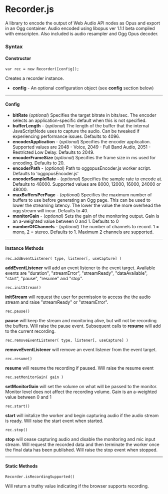 # Recorder.js

A library to encode the output of Web Audio API nodes as Opus and export in an Ogg container. Audio encoded using libopus ver 1.1.1 beta compiled with emscripten. Also included is audio resampler and Ogg Opus decoder.

### Syntax
#### Constructor
    var rec = new Recorder([config]);

Creates a recorder instance.

- **config** - An optional configuration object (see **config** section below)


---------
#### Config

- **bitRate** (*optional*) Specifies the target bitrate in bits/sec. The encoder selects an application-specific default when this is not specified.
- **bufferLength** - (*optional*) The length of the buffer that the internal JavaScriptNode uses to capture the audio. Can be tweaked if experiencing performance issues. Defaults to 4096.
- **encoderApplication** - (*optional*) Specifies the encoder application. Supported values are 2048 - Voice, 2049 - Full Band Audio, 2051 - Restricted Low Delay. Defaults to 2049.
- **encoderFrameSize** (*optional*) Specifies the frame size in ms used for encoding. Defaults to 20.
- **encoderPath** - (*optional*) Path to oggopusEncoder.js worker script. Defaults to 'oggopusEncoder.js'
- **encoderSampleRate** - (*optional*) Specifies the sample rate to encode at. Defaults to 48000. Supported values are 8000, 12000, 16000, 24000 or 48000.
- **maxBuffersPerPage** - (*optional*) Specifies the maximum number of buffers to use before generating an Ogg page. This can be used to lower the streaming latency. The lower the value the more overhead the ogg stream will incur. Defaults to 40.
- **monitorGain** - (*optional*) Sets the gain of the monitoring output. Gain is an a-weighted value between 0 and 1. Defaults to 0
- **numberOfChannels** - (*optional*) The number of channels to record. 1 = mono, 2 = stereo. Defaults to 1. Maximum 2 channels are supported.


---------
#### Instance Methods

    rec.addEventListener( type, listener[, useCapture] )

**addEventListener** will add an event listener to the event target. Available events are "duration", "streamError", "streamReady", "dataAvailable", "start", "pause", "resume" and "stop".

    rec.initStream()

**initStream** will request the user for permission to access the the audio stream and raise "streamReady" or "streamError".

    rec.pause()

**pause** will keep the stream and monitoring alive, but will not be recording the buffers. Will raise the pause event. Subsequent calls to **resume** will add to the current recording.

    rec.removeEventListener( type, listener[, useCapture] )

**removeEventListener** will remove an event listener from the event target.

    rec.resume()

**resume** will resume the recording if paused. Will raise the resume event

    rec.setMonitorGain( gain )

**setMonitorGain** will set the volume on what will be passed to the monitor. Monitor level does not affect the recording volume. Gain is an a-weighted value between 0 and 1

    rec.start()

**start** will initalize the worker and begin capturing audio if the audio stream is ready. Will raise the start event when started.

    rec.stop()

**stop** will cease capturing audio and disable the monitoring and mic input stream. Will request the recorded data and then terminate the worker once the final data has been published. Will raise the stop event when stopped.


---------
#### Static Methods

    Recorder.isRecordingSupported()

Will return a truthy value indicating if the browser supports recording.
